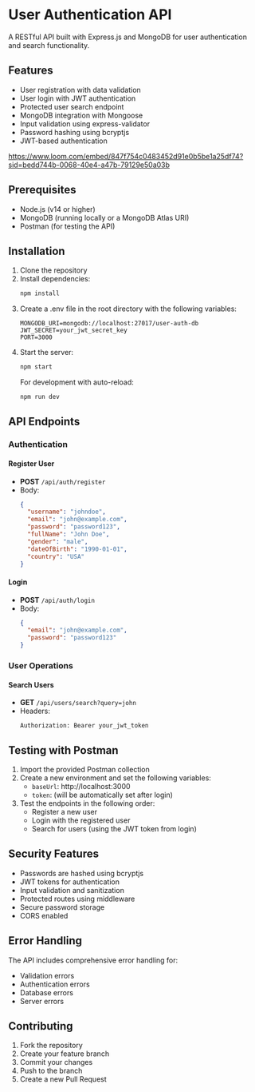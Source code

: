 # User Authentication API

A RESTful API built with Express.js and MongoDB for user authentication and search functionality.

## Features

- User registration with data validation
- User login with JWT authentication
- Protected user search endpoint
- MongoDB integration with Mongoose
- Input validation using express-validator
- Password hashing using bcryptjs
- JWT-based authentication

https://www.loom.com/embed/847f754c0483452d91e0b5be1a25df74?sid=bedd744b-0068-40e4-a47b-79129e50a03b

## Prerequisites

- Node.js (v14 or higher)
- MongoDB (running locally or a MongoDB Atlas URI)
- Postman (for testing the API)

## Installation

1. Clone the repository
2. Install dependencies:
   ```bash
   npm install
   ```
3. Create a .env file in the root directory with the following variables:
   ```
   MONGODB_URI=mongodb://localhost:27017/user-auth-db
   JWT_SECRET=your_jwt_secret_key
   PORT=3000
   ```
4. Start the server:
   ```bash
   npm start
   ```
   For development with auto-reload:
   ```bash
   npm run dev
   ```

## API Endpoints

### Authentication

#### Register User
- **POST** `/api/auth/register`
- Body:
  ```json
  {
    "username": "johndoe",
    "email": "john@example.com",
    "password": "password123",
    "fullName": "John Doe",
    "gender": "male",
    "dateOfBirth": "1990-01-01",
    "country": "USA"
  }
  ```

#### Login
- **POST** `/api/auth/login`
- Body:
  ```json
  {
    "email": "john@example.com",
    "password": "password123"
  }
  ```

### User Operations

#### Search Users
- **GET** `/api/users/search?query=john`
- Headers:
  ```
  Authorization: Bearer your_jwt_token
  ```

## Testing with Postman

1. Import the provided Postman collection
2. Create a new environment and set the following variables:
   - `baseUrl`: http://localhost:3000
   - `token`: (will be automatically set after login)
3. Test the endpoints in the following order:
   - Register a new user
   - Login with the registered user
   - Search for users (using the JWT token from login)

## Security Features

- Passwords are hashed using bcryptjs
- JWT tokens for authentication
- Input validation and sanitization
- Protected routes using middleware
- Secure password storage
- CORS enabled

## Error Handling

The API includes comprehensive error handling for:
- Validation errors
- Authentication errors
- Database errors
- Server errors

## Contributing

1. Fork the repository
2. Create your feature branch
3. Commit your changes
4. Push to the branch
5. Create a new Pull Request
